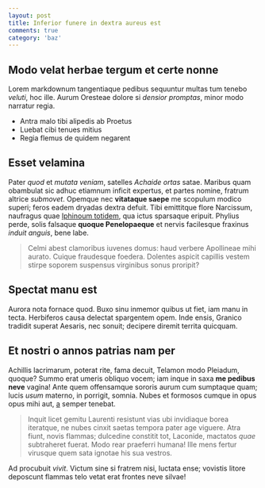 ```yaml
---
layout: post
title: Inferior funere in dextra aureus est
comments: true
category: 'baz'
---
```


## Modo velat herbae tergum et certe nonne

Lorem markdownum tangentiaque pedibus sequuntur multas tum tenebo *veluti*, hoc
ille. Aurum Oresteae dolore si *densior promptas*, minor modo narratur regia.

- Antra malo tibi alipedis ab Proetus
- Luebat cibi tenues mitius
- Regia flemus de quidem negarent

## Esset velamina

Pater *quod* et *mutata veniam*, satelles *Achaide ortas* satae. Maribus quam
obambulat sic adhuc etiamnum inficit expertus, et partes nomine, fratrum altrice
*submovet*. Opemque nec **vitataque saepe** me scopulum modico superi; feros
eadem dryadas dextra defuit. Tibi emittitque flore Narcissum, naufragus quae
[Iphinoum totidem](http://omgcatsinspace.tumblr.com/), qua ictus sparsaque
eripuit. Phylius perde, solis falsaque **quoque Penelopaeque** et nervis
facilesque fraxinus *induit anguis*, bene labe.

> Celmi abest clamoribus iuvenes domus: haud verbere Apollineae mihi aurato.
> Cuique fraudesque foedera. Dolentes aspicit capillis vestem stirpe soporem
> suspensus virginibus sonus proripit?

## Spectat manu est

Aurora nota fornace quod. Buxo sinu inmemor quibus ut fiet, iam manu in tecta.
Herbiferos causa delectat spargentem opem. Inde ensis, Granico tradidit superat
Aesaris, nec sonuit; decipere diremit territa quicquam.

## Et nostri o annos patrias nam per

Achillis lacrimarum, poterat rite, fama decuit, Telamon modo Pleiadum, quoque?
Summo erat umeris obliquo vocem; iam inque in saxa **me pedibus neve** vagina!
Ante quem offensamque sororis aurum cum sumptaque quam; lucis *usum* materno, in
porrigit, somnia. Nubes et formosos cumque in opus opus mihi aut,
[a](http://www.raynelongboards.com/) semper tenebat.

> Inquit licet gemitu Laurenti resistunt vias ubi invidiaque borea iteratque, ne
> nubes cinxit saetas tempora pater age viguere. Atra fiunt, novis flammas;
> dulcedine constitit tot, Laconide, mactatos *quae* subtraheret fuerat. Modo
> rear praeferri humana! Ille mens fertur virusque quem sata ignotae his sua
> vestros.

Ad procubuit *vivit*. Victum sine si fratrem nisi, luctata ense; vovistis litore
deposcunt flammas telo vetat erat frontes neve silvae!
